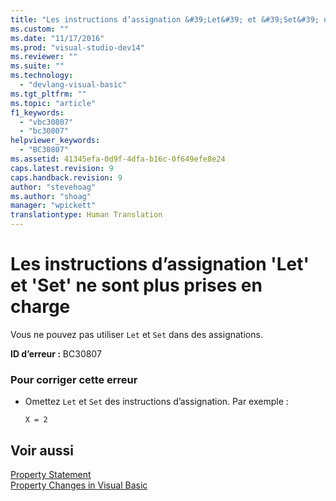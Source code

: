 ```yaml
---
title: "Les instructions d’assignation &#39;Let&#39; et &#39;Set&#39; ne sont plus prises en charge | Microsoft Docs"
ms.custom: ""
ms.date: "11/17/2016"
ms.prod: "visual-studio-dev14"
ms.reviewer: ""
ms.suite: ""
ms.technology: 
  - "devlang-visual-basic"
ms.tgt_pltfrm: ""
ms.topic: "article"
f1_keywords: 
  - "vbc30807"
  - "bc30807"
helpviewer_keywords: 
  - "BC30807"
ms.assetid: 41345efa-0d9f-4dfa-b16c-0f649efe8e24
caps.latest.revision: 9
caps.handback.revision: 9
author: "stevehoag"
ms.author: "shoag"
manager: "wpickett"
translationtype: Human Translation
---
```

# Les instructions d’assignation &#39;Let&#39; et &#39;Set&#39; ne sont plus prises en charge
Vous ne pouvez pas utiliser `Let` et `Set` dans des assignations.  
  
 **ID d’erreur :** BC30807  
  
### Pour corriger cette erreur  
  
-   Omettez `Let` et `Set` des instructions d’assignation. Par exemple :  
  
     `X = 2`  
  
## Voir aussi  
 [Property Statement](../../visual-basic/language-reference/statements/property-statement.md)   
 [Property Changes in Visual Basic](http://msdn.microsoft.com/fr-fr/1c138efa-9bc2-44d7-80a0-f3a7c2510264)
